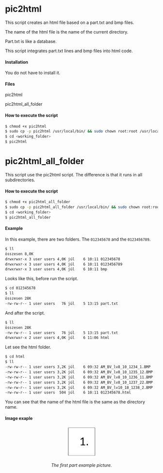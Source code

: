 # pic2html

This script creates an html file based on a part.txt and bmp files.

The name of the html file is the name of the current directory.

Part.txt is like a database. 

This script integrates part.txt lines and bmp files into html code.

#### Installation
You do not have to install it.
#### Files
pic2html

pic2html_all_folder
#### How to execute the script
```sh
$ chmod +x pic2html
$ sudo cp -p pic2html /usr/local/bin/ && sudo chown root:root /usr/local/bin/*
$ cd <working_folder>
$ pic2html
```
# pic2html_all_folder
This script use the pic2html script.
The difference is that it runs in all subdirectories.
#### How to execute the script
```sh
$ chmod +x pic2html_all_folder
$ sudo cp -p pic2html_all_folder /usr/local/bin/ && sudo chown root:root /usr/local/bin/*
$ cd <working_folder>
$ pic2html_all_folder
```
#### Example
In this example, there are two folders. The ```012345678``` and the ```0123456789```.
```sh
$ ll
összesen 8,0K
drwxrwxr-x 3 user users 4,0K júl    6 10:11 012345678
drwxrwxr-x 3 user users 4,0K júl    6 10:11 0123456789
drwxrwxr-x 3 user users 4,0K júl    6 10:11 bmp

```
Looks like this, before run the script.
```sh
$ cd 012345678
$ ll
összesen 28K
-rw-rw-r-- 1 user users   76 júl    5 13:15 part.txt
```
And after the script.
```sh
$ ll
összesen 28K
-rw-rw-r-- 1 user users   76 júl    5 13:15 part.txt
drwxrwxr-x 2 user users 4,0K júl    6 11:06 html
```
Let see the html folder.
```sh
$ cd html
$ ll
-rw-rw-r-- 1 user users 3,2K júl    6 09:32 AM_BV_lv8_10_1234_1.BMP
-rw-rw-r-- 1 user users 3,2K júl    6 09:32 AM_BV_lv8_10_1235_12.BMP
-rw-rw-r-- 1 user users 3,2K júl    6 09:32 AM_BV_lv8_10_1236_11.BMP
-rw-rw-r-- 1 user users 3,2K júl    6 09:32 AM_BV_lv8_10_1237_22.BMP
-rw-rw-r-- 1 user users 3,2K júl    6 09:32 AM_BV_lv10_18_1238_2.BMP
-rw-rw-r-- 1 user users  504 júl    6 10:11 012345678.html
```
You can see that the name of the html file is the same as the directory name.

#### Image exaple

<p align="center">
<img src="bmp/AM_BV_lv8_10_1234_1.BMP" width="20%">
<div align="center"><i>The first part example picture.</i></div>
</p>

